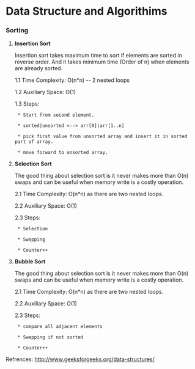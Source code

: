 # Data Structure and Algorithims

### Sorting

1. <b>Insertion Sort</b>
	
	Insertion sort takes maximum time to sort if elements are sorted in reverse order. And it takes minimum time (Order of n) when elements are already sorted.
		
	1.1 Time Complexity: O(n*n) -- 2 nested loops
		
	1.2 Auxiliary Space: O(1)
		
	1.3 Steps:
		
		* Start from second element.

		* sorted|unsorted <--> arr[0]|arr[1..n]
		
		* pick first value from unsorted array and insert it in sorted part of array.
		
		* move forward to unsorted array.
		
2. <b>Selection Sort</b>
		
	The good thing about selection sort is it never makes more than O(n) swaps and can be useful when memory write is a costly operation.
		
	2.1 Time Complexity: O(n*n) as there are two nested loops.
	
	2.2 Auxiliary Space: O(1)
	
	2.3 Steps:
		
		* Selection
		
		* Swapping
		
		* Counter++
	
3. <b>Bubble Sort</b>
		
	The good thing about selection sort is it never makes more than O(n) swaps and can be useful when memory write is a costly operation.
		
	2.1 Time Complexity: O(n*n) as there are two nested loops.
	
	2.2 Auxiliary Space: O(1)
	
	2.3 Steps:
		
		* compare all adjacent elements 
		
		* Swapping if not sorted
		
		* Counter++
	
	

Refrences: http://www.geeksforgeeks.org/data-structures/